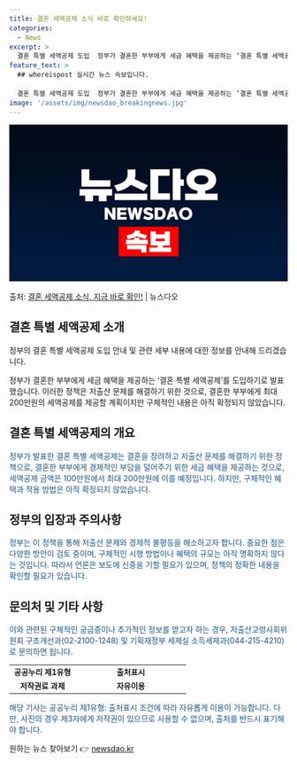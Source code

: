 ```yaml
---
title: 결혼 세액공제 소식 바로 확인하세요!
categories:
  - News
excerpt: >
  결혼 특별 세액공제 도입  정부가 결혼한 부부에게 세금 혜택을 제공하는 ‘결혼 특별 세액공제’ 도입을 발표했…
feature_text: >
  ## whereispost 실시간 뉴스 속보입니다.

  결혼 특별 세액공제 도입  정부가 결혼한 부부에게 세금 혜택을 제공하는 ‘결혼 특별 세액공제’ 도입을 발표했…
image: '/assets/img/newsdao_breakingnews.jpg'
---
```


![뉴스다오 속보](/assets/img/newsdao_breakingnews.jpg)

<p>출처: <a href="https://newsdao.kr/4345" rel="dofollow">결혼 세액공제 소식, 지금 바로 확인!</a> | 뉴스다오</p>

<h2 data-ke-size="size26">결혼 특별 세액공제 소개</h2>
<p data-ke-size="size16">정부의 결혼 특별 세액공제 도입 안내 및 관련 세부 내용에 대한 정보를 안내해 드리겠습니다.</p>
<p>정부가 결혼한 부부에게 세금 혜택을 제공하는 ‘결혼 특별 세액공제’를 도입하기로 발표했습니다. 이러한 정책은 저출산 문제를 해결하기 위한 것으로, 결혼한 부부에게 최대 200만원의 세액공제를 제공할 계획이지만 구체적인 내용은 아직 확정되지 않았습니다.</p>

<h2 data-ke-size="size26">결혼 특별 세액공제의 개요</h2>
<p><span style="color: #1a5490;">정부가 발표한 결혼 특별 세액공제는 결혼을 장려하고 저출산 문제를 해결하기 위한 정책으로, 결혼한 부부에게 경제적인 부담을 덜어주기 위한 세금 혜택을 제공하는 것으로, 세액공제 금액은 100만원에서 최대 200만원에 이를 예정입니다. 하지만, 구체적인 혜택과 적용 방법은 아직 확정되지 않았습니다.</p>

<h2 data-ke-size="size26">정부의 입장과 주의사항</h2>
<p><span style="color: #1a5490;">정부는 이 정책을 통해 저출산 문제와 경제적 불평등을 해소하고자 합니다. 중요한 점은 다양한 방안이 검토 중이며, 구체적인 시행 방법이나 혜택의 규모는 아직 명확하지 않다는 것입니다. 따라서 언론은 보도에 신중을 기할 필요가 있으며, 정책의 정확한 내용을 확인할 필요가 있습니다.</p>

<h2 data-ke-size="size26">문의처 및 기타 사항</h2>
<p><span style="color: #1a5490;">이와 관련된 구체적인 궁금증이나 추가적인 정보를 얻고자 하는 경우, 저출산고령사회위원회 구조개선과(02-2100-1248) 및 기획재정부 세제실 소득세제과(044-215-4210)로 문의하면 됩니다.</p>

<table>
  <colgroup>
	<col width="120">
	<col width="200">
  </colgroup>
  <tbody>
	<tr>
	  <td style="text-align: center; height: 17px;"><b>공공누리 제1유형</b></td>
	  <td style="text-align: center; height: 17px;"><b>출처표시</b></td>
	</tr>
	<tr>
	  <td style="text-align: center; height: 17px;"><b>저작권료 과제</b></td>
	  <td style="text-align: center; height: 17px;"><b>자유이용</b></td>
	</tr>
  </tbody>
</table>
<p><span style="color: #1a5490;">해당 기사는 공공누리 제1유형: 출처표시 조건에 따라 자유롭게 이용이 가능합니다. 다만, 사진의 경우 제3자에게 저작권이 있으므로 사용할 수 없으며, 출처를 반드시 표기해야 합니다.</span></p> 

원하는 뉴스 찾아보기 👉 <a href="https://newsdao.kr" rel="dofollow">newsdao.kr</a>


